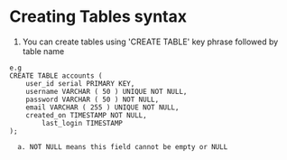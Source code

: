# Creating Tables syntax

  1. You can create tables using 'CREATE TABLE' key phrase followed by table
     name
  
    e.g
    CREATE TABLE accounts (
    	user_id serial PRIMARY KEY,
    	username VARCHAR ( 50 ) UNIQUE NOT NULL,
    	password VARCHAR ( 50 ) NOT NULL,
    	email VARCHAR ( 255 ) UNIQUE NOT NULL,
    	created_on TIMESTAMP NOT NULL,
            last_login TIMESTAMP 
    );

      a. NOT NULL means this field cannot be empty or NULL